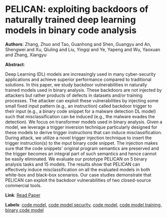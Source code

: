 # PELICAN: exploiting backdoors of naturally trained deep learning models in binary code analysis

**Authors**: Zhang, Zhuo and Tao, Guanhong and Shen, Guangyu and An, Shengwei and Xu, Qiuling and Liu, Yingqi and Ye, Yapeng and Wu, Yaoxuan and Zhang, Xiangyu

**Abstract**:

Deep Learning (DL) models are increasingly used in many cyber-security applications and achieve superior performance compared to traditional solutions. In this paper, we study backdoor vulnerabilities in naturally trained models used in binary analysis. These backdoors are not injected by attackers but rather products of defects in datasets and/or training processes. The attacker can exploit these vulnerabilities by injecting some small fixed input pattern (e.g., an instruction) called backdoor trigger to their input (e.g., a binary code snippet for a malware detection DL model) such that misclassification can be induced (e.g., the malware evades the detection). We focus on transformer models used in binary analysis. Given a model, we leverage a trigger inversion technique particularly designed for these models to derive trigger instructions that can induce misclassification. During attack, we utilize a novel trigger injection technique to insert the trigger instruction(s) to the input binary code snippet. The injection makes sure that the code snippets' original program semantics are preserved and the trigger becomes an integral part of such semantics and hence cannot be easily eliminated. We evaluate our prototype PELICAN on 5 binary analysis tasks and 15 models. The results show that PELICAN can effectively induce misclassification on all the evaluated models in both white-box and black-box scenarios. Our case studies demonstrate that PELICAN can exploit the backdoor vulnerabilities of two closed-source commercial tools.

**Link**: [Read Paper](https://www.usenix.org/system/files/usenixsecurity23-zhang-zhuo-pelican.pdf)

**Labels**: [code model](../../labels/code_model.md), [code model security](../../labels/code_model_security.md), [code model](../../labels/code_model.md), [code model training](../../labels/code_model_training.md), [binary code model](../../labels/binary_code_model.md)
